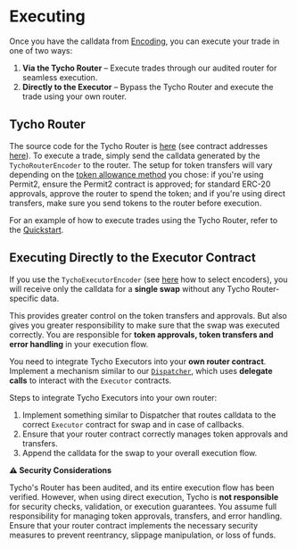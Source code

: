 # Executing

Once you have the calldata from [Encoding](executing.md#encoding-a-solution), you can execute your trade in one of two ways:

1. **Via the Tycho Router** – Execute trades through our audited router for seamless execution.
2. **Directly to the Executor** – Bypass the Tycho Router and execute the trade using your own router.

## Tycho Router

The source code for the Tycho Router is [here](https://github.com/propeller-heads/tycho-execution/blob/main/foundry/src/TychoRouter.sol#L68) (see contract addresses [here](contract-addresses.md)). To execute a trade, simply send the calldata generated by the `TychoRouterEncoder` to the router. The setup for token transfers will vary depending on the [token allowance method](./#token-allowances) you chose: if you're using Permit2, ensure the Permit2 contract is approved; for standard ERC-20 approvals, approve the router to spend the token; and if you're using direct transfers, make sure you send tokens to the router before execution.

For an example of how to execute trades using the Tycho Router, refer to the [Quickstart](../../#id-5.-simulate-or-execute-the-best-swap).

## Executing Directly to the Executor Contract

If you use the `TychoExecutorEncoder` (see [here](encoding.md#encoders) how to select encoders), you will receive only the calldata for a **single swap** without any Tycho Router-specific data.

This provides greater control on the token transfers and approvals. But also gives you greater responsibility to make sure that the swap was executed correctly. You are responsible for **token approvals, token transfers and error handling** in your execution flow.

You need to integrate Tycho Executors into your **own router contract**. Implement a mechanism similar to our [`Dispatcher`](https://github.com/propeller-heads/tycho-execution/blob/30a7d5bbe43fa0561ca81632157bd60ec11c361d/foundry/src/Dispatcher.sol#L23), which uses **delegate calls** to interact with the `Executor` contracts.&#x20;

Steps to integrate Tycho Executors into your own router:

1. Implement something similar to Dispatcher that routes calldata to the correct `Executor` contract for swap and in case of callbacks.
2. Ensure that your router contract correctly manages token approvals and transfers.
3. Append the calldata for the swap to your overall execution flow.

**⚠️ Security Considerations**

Tycho's Router has been audited, and its entire execution flow has been verified. However, when using direct execution, Tycho is **not responsible** for security checks, validation, or execution guarantees. You assume full responsibility for managing token approvals, transfers, and error handling. Ensure that your router contract implements the necessary security measures to prevent reentrancy, slippage manipulation, or loss of funds.
